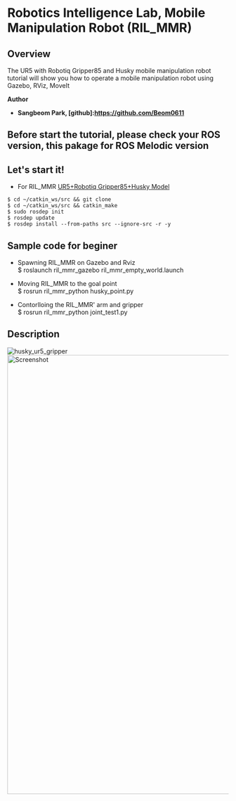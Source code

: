 # Robotics Intelligence Lab, Mobile Manipulation Robot (RIL_MMR)
 
## Overview
The UR5 with Robotiq Gripper85 and Husky mobile manipulation robot tutorial will show you how to operate a mobile manipulation robot using Gazebo, RViz, MoveIt


**Author**   
- **Sangbeom Park, [github]:https://github.com/Beom0611**  

## Before start the tutorial, please check your ROS version, this pakage for ROS Melodic version


## Let's start it!

- For RIL_MMR
[UR5+Robotiq Gripper85+Husky Model](https://github.com/Beom0611/ril_mmr.git)  
```
$ cd ~/catkin_ws/src && git clone
$ cd ~/catkin_ws/src && catkin_make
$ sudo rosdep init
$ rosdep update
$ rosdep install --from-paths src --ignore-src -r -y
```

## Sample code for beginer 
- Spawning RIL_MMR on Gazebo and Rviz   
$ roslaunch ril_mmr_gazebo ril_mmr_empty_world.launch

- Moving RIL_MMR to the goal point  
$ rosrun ril_mmr_python husky_point.py 

- Contorlloing the RIL_MMR' arm and gripper    
$ rosrun ril_mmr_python joint_test1.py 

## Description    
![husky_ur5_gripper](https://user-images.githubusercontent.com/78074831/109133146-08b8df80-7798-11eb-98a7-53325b398b83.png)
<img width="1000" src="https://user-images.githubusercontent.com/78074831/109133146-08b8df80-7798-11eb-98a7-53325b398b83.png"  alt="Screenshot" title="Screenshot">
